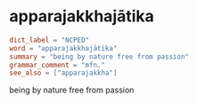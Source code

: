 # apparajakkhajātika

``` toml
dict_label = "NCPED"
word = "apparajakkhajātika"
summary = "being by nature free from passion"
grammar_comment = "mfn."
see_also = ["apparajakkha"]
```

being by nature free from passion

